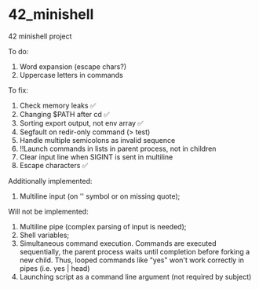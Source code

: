 # 42_minishell
42 minishell project

To do:
1) Word expansion (escape chars?)
2) Uppercase letters in commands

To fix:
1) Check memory leaks ✅ 
2) Changing $PATH after cd ✅
3) Sorting export output, not env array ✅
4) Segfault on redir-only command (> test)
5) Handle multiple semicolons as invalid sequence
6) !!Launch commands in lists in parent process, not in children
7) Clear input line when SIGINT is sent in multiline
8) Escape characters ✅

Additionally implemented:
1) Multiline input (on '\' symbol or on missing quote);

Will not be implemented:
1) Multiline pipe (complex parsing of input is needed);
2) Shell variables;
3) Simultaneous command execution. Commands are executed sequentially,
the parent process waits until completion before forking a new child.
Thus, looped commands like "yes" won't work correctly in pipes (i.e. yes | head)
4) Launching script as a command line argument (not required by subject)

